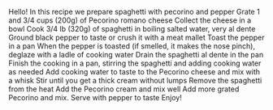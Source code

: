 <!-- Source URL: https://www.youtube.com/watch?v=eUpzJs-k0Hg -->
<!-- Content Hash: e7df88f1692e685504d0a54c79484c4c844bbde72c54a37f6a06f454ba70e488 -->
<!-- Saved: 2025-06-21T07:58:35.379604+00:00 -->

Hello! In this recipe we prepare spaghetti with pecorino and pepper Grate 1 and 3/4 cups (200g) of Pecorino romano cheese Collect the cheese in a bowl Cook 3/4 lb (320g) of spaghetti in boiling salted water, very al dente Ground black pepper to taste or crush it with a meat mallet Toast the pepper in a pan When the pepper is toasted (if smelled, it makes the nose pinch), deglaze with a ladle of cooking water Drain the spaghetti al dente in the pan Finish the cooking in a pan, stirring the spaghetti and adding cooking water as needed Add cooking water to taste to the Pecorino cheese and mix with a whisk Stir until you get a thick cream without lumps Remove the spaghetti from the heat Add the Pecorino cream and mix well Add more grated Pecorino and mix. Serve with pepper to taste Enjoy!